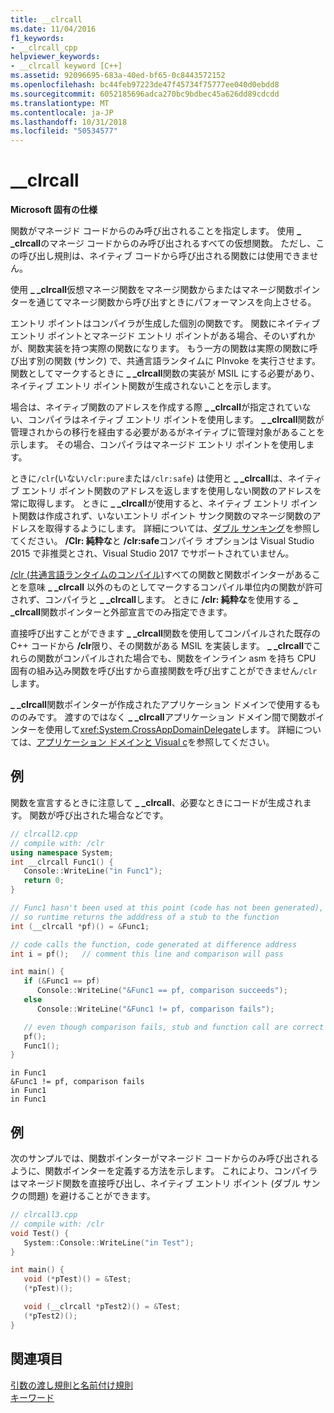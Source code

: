 ```yaml
---
title: __clrcall
ms.date: 11/04/2016
f1_keywords:
- __clrcall_cpp
helpviewer_keywords:
- __clrcall keyword [C++]
ms.assetid: 92096695-683a-40ed-bf65-0c8443572152
ms.openlocfilehash: bc44feb97223de47f45734f75777ee040d0ebdd8
ms.sourcegitcommit: 6052185696adca270bc9bdbec45a626dd89cdcdd
ms.translationtype: MT
ms.contentlocale: ja-JP
ms.lasthandoff: 10/31/2018
ms.locfileid: "50534577"
---
```

# <a name="clrcall"></a>__clrcall

**Microsoft 固有の仕様**

関数がマネージド コードからのみ呼び出されることを指定します。  使用 **_ _clrcall**のマネージ コードからのみ呼び出されるすべての仮想関数。 ただし、この呼び出し規則は、ネイティブ コードから呼び出される関数には使用できません。

使用 **_ _clrcall**仮想マネージ関数をマネージ関数からまたはマネージ関数ポインターを通じてマネージ関数から呼び出すときにパフォーマンスを向上させる。

エントリ ポイントはコンパイラが生成した個別の関数です。 関数にネイティブ エントリ ポイントとマネージド エントリ ポイントがある場合、そのいずれかが、関数実装を持つ実際の関数になります。 もう一方の関数は実際の関数に呼び出す別の関数 (サンク) で、共通言語ランタイムに PInvoke を実行させます。 関数としてマークするときに **_ _clrcall**関数の実装が MSIL にする必要があり、ネイティブ エントリ ポイント関数が生成されないことを示します。

場合は、ネイティブ関数のアドレスを作成する際 **_ _clrcall**が指定されていない、コンパイラはネイティブ エントリ ポイントを使用します。 **_ _clrcall**関数が管理されからの移行を経由する必要があるがネイティブに管理対象があることを示します。 その場合、コンパイラはマネージド エントリ ポイントを使用します。

ときに`/clr`(いない`/clr:pure`または`/clr:safe`) は使用と **_ _clrcall**は、ネイティブ エントリ ポイント関数のアドレスを返しますを使用しない関数のアドレスを常に取得します。 ときに **_ _clrcall**が使用すると、ネイティブ エントリ ポイント関数は作成されず、いないエントリ ポイント サンク関数のマネージ関数のアドレスを取得するようにします。 詳細については、[ダブル サンキング](../dotnet/double-thunking-cpp.md)を参照してください。 **/Clr: 純粋な**と **/clr:safe**コンパイラ オプションは Visual Studio 2015 で非推奨とされ、Visual Studio 2017 でサポートされていません。

[/clr (共通言語ランタイムのコンパイル)](../build/reference/clr-common-language-runtime-compilation.md)すべての関数と関数ポインターがあることを意味 **_ _clrcall** 以外のものとしてマークするコンパイル単位内の関数が許可されず、コンパイラと **_ _clrcall**します。 ときに **/clr: 純粋な**を使用する **_ _clrcall**関数ポインターと外部宣言でのみ指定できます。

直接呼び出すことができます **_ _clrcall**関数を使用してコンパイルされた既存の C++ コードから **/clr**限り、その関数がある MSIL を実装します。 **_ _clrcall**でこれらの関数がコンパイルされた場合でも、関数をインライン asm を持ち CPU 固有の組み込み関数を呼び出すから直接関数を呼び出すことができません`/clr`します。

**_ _clrcall**関数ポインターが作成されたアプリケーション ドメインで使用するもののみです。  渡すのではなく **_ _clrcall**アプリケーション ドメイン間で関数ポインターを使用して<xref:System.CrossAppDomainDelegate>します。 詳細については、[アプリケーション ドメインと Visual c](../dotnet/application-domains-and-visual-cpp.md)を参照してください。

## <a name="example"></a>例

関数を宣言するときに注意して **_ _clrcall**、必要なときにコードが生成されます。 関数が呼び出された場合などです。

```cpp
// clrcall2.cpp
// compile with: /clr
using namespace System;
int __clrcall Func1() {
   Console::WriteLine("in Func1");
   return 0;
}

// Func1 hasn't been used at this point (code has not been generated),
// so runtime returns the adddress of a stub to the function
int (__clrcall *pf)() = &Func1;

// code calls the function, code generated at difference address
int i = pf();   // comment this line and comparison will pass

int main() {
   if (&Func1 == pf)
      Console::WriteLine("&Func1 == pf, comparison succeeds");
   else
      Console::WriteLine("&Func1 != pf, comparison fails");

   // even though comparison fails, stub and function call are correct
   pf();
   Func1();
}
```

```Output
in Func1
&Func1 != pf, comparison fails
in Func1
in Func1
```

## <a name="example"></a>例

次のサンプルでは、関数ポインターがマネージド コードからのみ呼び出されるように、関数ポインターを定義する方法を示します。 これにより、コンパイラはマネージド関数を直接呼び出し、ネイティブ エントリ ポイント (ダブル サンクの問題) を避けることができます。

```cpp
// clrcall3.cpp
// compile with: /clr
void Test() {
   System::Console::WriteLine("in Test");
}

int main() {
   void (*pTest)() = &Test;
   (*pTest)();

   void (__clrcall *pTest2)() = &Test;
   (*pTest2)();
}
```

## <a name="see-also"></a>関連項目

[引数の渡し規則と名前付け規則](../cpp/argument-passing-and-naming-conventions.md)<br/>
[キーワード](../cpp/keywords-cpp.md)

